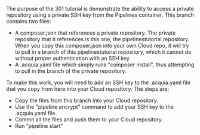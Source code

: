 The purpose of the 301 tutorial is demonstrate the ability to access a private repository using a private SSH key from the Pipelines container. This branch contains two files:  

* A composer.json that references a private repository. The private repository that it references is this one, the pipelinestutorial repository. When you copy this composer.json into your own Cloud repo, it will try to pull in a branch of this pipelinestutorial repository, which it cannot do without proper authentication with an SSH key.
* A .acquia.yaml file which simply runs "composer install", thus attempting to pull in the branch of the private repository.

To make this work, you will need to add an SSH key to the .acquia.yaml file that you copy from here into your Cloud repository. The steps are:
* Copy the files from this branch into your Cloud repository.
* Use the "pipeline encrypt" command to add your SSH key to the .acquia.yaml file.
* Commit all the files and push them to your Cloud repository.
* Run "pipeline start"
